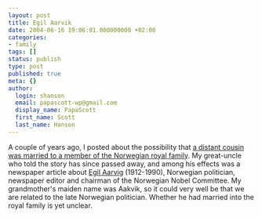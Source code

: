 ```yaml
---
layout: post
title: Egil Aarvik
date: 2004-06-16 19:06:01.000000000 +02:00
categories:
- family
tags: []
status: publish
type: post
published: true
meta: {}
author:
  login: shanson
  email: papascott-wp@gmail.com
  display_name: PapaScott
  first_name: Scott
  last_name: Hanson
---
```

<p>A couple of years ago, I posted about the possibility that <a href="https://www.papascott.de/archives/2002/08/04/in-laws-to-royalty/">a distant cousin was married to a member of the Norwegian royal family</a>. My great-uncle who told the story has since passed away, and among his effects was a newspaper article about <a href="http://www.nobel.se/peace/articles/committee/nnclist/bios/aarvik.html">Egil Aarvig</a> (1912-1990), Norwegian politician, newspaper editor and chairman of the Norwegian Nobel Committee. My grandmother's maiden name was Aakvik, so it could very well be that we are related to the late Norwegian politician. Whether he had married into the royal family is yet unclear.</p>
